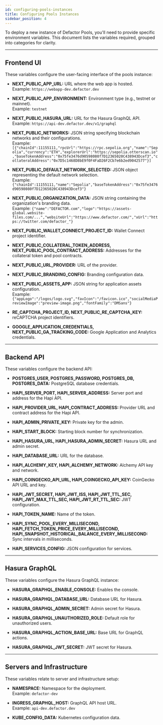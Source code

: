 ```yaml
---
id: configuring-pools-instances
title: Configuring Pools Instances
sidebar_position: 4
---
```


To deploy a new instance of Defactor Pools, you'll need to provide specific environment variables. This document lists the variables required, grouped into categories for clarity.

---

## Frontend UI

These variables configure the user-facing interface of the pools instance:

- **NEXT_PUBLIC_APP_URL:** URL where the web app is hosted.  
  Example: `https://webapp-dev.defactor.dev`

- **NEXT_PUBLIC_APP_ENVIRONMENT:** Environment type (e.g., testnet or mainnet).  
  Example: `testnet`

- **NEXT_PUBLIC_HASURA_URL:** URL for the Hasura GraphQL API.  
  Example: `https://api-dev.defactor.dev/v1/graphql`

- **NEXT_PUBLIC_NETWORKS:** JSON string specifying blockchain networks and their configurations.  
  Example: `[{"chainId":11155111,"rpcUrl":"https://rpc.sepolia.org","name":"Sepolia","currency":"ETH","explorerUrl":"https://sepolia.otterscan.io","baseTokenAddress":"0x75fe3476d90598080f7D12365020C438943Dcef3","collateralAddress":"0x7D5c1468D8bE9f0F4FaD26F2Cb7e6b2ed9042577"}]`

- **NEXT_PUBLIC_DEFAULT_NETWORK_SELECTED:** JSON object representing the default network selection.  
  Example: `{"chainId":11155111,"name":"Sepolia","baseTokenAddress":"0x75fe3476d90598080f7D12365020C438943Dcef3"}`

- **NEXT_PUBLIC_ORGANIZATION_DATA:** JSON string containing the organization's branding data.  
  Example:
  `{"name":"DEFACTOR.com","logo":"https://assets-global.website-files.com/...","websiteUrl":"https://www.defactor.com/","xUrl":"https://twitter.com/defactor_"}`

- **NEXT_PUBLIC_WALLET_CONNECT_PROJECT_ID:** Wallet Connect project identifier.

- **NEXT_PUBLIC_COLLATERAL_TOKEN_ADDRESS, NEXT_PUBLIC_POOL_CONTRACT_ADDRESS:** Addresses for the collateral token and pool contracts.

- **NEXT_PUBLIC_URL_PROVIDER:** URL of the provider.

- **NEXT_PUBLIC_BRANDING_CONFIG:** Branding configuration data.

- **NEXT_PUBLIC_ASSETS_APP:** JSON string for application assets configuration.  
  Example: `{"appLogo":"/logos/logo.svg","favIcon":"/favicon.ico","socialMediaPreviewImage":"preview-image.png","fontFamily":"DMSans"}`

- **RE_CAPTCHA_PROJECT_ID, NEXT_PUBLIC_RE_CAPTCHA_KEY:** reCAPTCHA project identifiers.

- **GOOGLE_APPLICATION_CREDENTIALS, NEXT_PUBLIC_GA_TRACKING_CODE:** Google Application and Analytics credentials.

---

## Backend API

These variables configure the backend API:

- **POSTGRES_USER, POSTGRES_PASSWORD, POSTGRES_DB, POSTGRES_DATA:** PostgreSQL database credentials.

- **HAPI_SERVER_PORT, HAPI_SERVER_ADDRESS:** Server port and address for the Hapi API.

- **HAPI_PROVIDER_URL, HAPI_CONTRACT_ADDRESS:** Provider URL and contract address for the Hapi API.

- **HAPI_ADMIN_PRIVATE_KEY:** Private key for the admin.

- **HAPI_START_BLOCK:** Starting block number for synchronization.

- **HAPI_HASURA_URL, HAPI_HASURA_ADMIN_SECRET:** Hasura URL and admin secret.

- **HAPI_DATABASE_URL:** URL for the database.

- **HAPI_ALCHEMY_KEY, HAPI_ALCHEMY_NETWORK:** Alchemy API key and network.

- **HAPI_COINGECKO_API_URL, HAPI_COINGECKO_API_KEY:** CoinGecko API URL and key.

- **HAPI_JWT_SECRET, HAPI_JWT_ISS, HAPI_JWT_TTL_SEC, HAPI_JWT_MAX_TTL_SEC, HAPI_JWT_RT_TTL_SEC:** JWT configuration.

- **HAPI_TOKEN_NAME:** Name of the token.

- **HAPI_SYNC_POOL_EVERY_MILLISECOND, HAPI_FETCH_TOKEN_PRICE_EVERY_MILLISECOND, HAPI_SNAPSHOT_HISTORICAL_BALANCE_EVERY_MILLISECOND:** Sync intervals in milliseconds.

- **HAPI_SERVICES_CONFIG:** JSON configuration for services.

---

## Hasura GraphQL

These variables configure the Hasura GraphQL instance:

- **HASURA_GRAPHQL_ENABLE_CONSOLE:** Enables the console.

- **HASURA_GRAPHQL_DATABASE_URL:** Database URL for Hasura.

- **HASURA_GRAPHQL_ADMIN_SECRET:** Admin secret for Hasura.

- **HASURA_GRAPHQL_UNAUTHORIZED_ROLE:** Default role for unauthorized users.

- **HASURA_GRAPHQL_ACTION_BASE_URL:** Base URL for GraphQL actions.

- **HASURA_GRAPHQL_JWT_SECRET:** JWT secret for Hasura.

---

## Servers and Infrastructure

These variables relate to server and infrastructure setup:

- **NAMESPACE:** Namespace for the deployment.  
  Example: `defactor-dev`

- **INGRESS_GRAPHQL_HOST:** GraphQL API host URL.  
  Example: `api-dev.defactor.dev`

- **KUBE_CONFIG_DATA:** Kubernetes configuration data.
